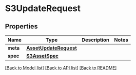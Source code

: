 # S3UpdateRequest

## Properties
Name | Type | Description | Notes
------------ | ------------- | ------------- | -------------
**meta** | [**AssetUpdateRequest**](AssetUpdateRequest.md) |  | 
**spec** | [**S3AssetSpec**](S3AssetSpec.md) |  | 

[[Back to Model list]](../README.md#documentation-for-models) [[Back to API list]](../README.md#documentation-for-api-endpoints) [[Back to README]](../README.md)

